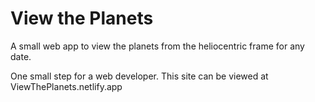 # View the Planets

A small web app to view the planets from the heliocentric frame for any date. 

One small step for a web developer. 
This site can be viewed at ViewThePlanets.netlify.app
